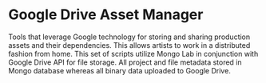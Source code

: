 # Google Drive Asset Manager
Tools that leverage Google technology for storing and sharing production assets and their dependencies. This allows artists to work in a distributed fashion from home.
This set of scripts utilize Mongo Lab in conjunction with Google Drive API for file storage.
All project and file metadata stored in Mongo database whereas all binary data uploaded to Google Drive.
